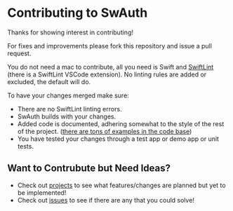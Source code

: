 # Contributing to SwAuth

Thanks for showing interest in contributing!

For fixes and improvements please fork this repository and issue a pull request.

You do not need a mac to contribute, all you need is Swift and [SwiftLint](https://github.com/realm/SwiftLint) (there is a SwiftLint VSCode extension). No linting rules are added or excluded, the default will do.

To have your changes merged make sure:

* There are no SwiftLint linting errors.
* SwAuth builds with your changes.
* Added code is documented, adhering somewhat to the style of the rest of the project. ([there are tons of examples in the code base](https://github.com/Colaski/SwAuth/blob/main/Sources/SwAuth/AuthorizationCodeFlow.swift))
* You have tested your changes through a test app or demo app or unit tests.

## Want to Contrubute but Need Ideas?

- Check out [projects](https://github.com/Colaski/SwAuth/projects) to see what features/changes are planned but yet to be implemented!
- Check out [issues](https://github.com/Colaski/SwAuth/issues) to see if there are any that you could solve!

